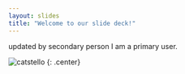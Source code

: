 ```yaml
---
layout: slides
title: "Welcome to our slide deck!"
---
```


updated by secondary person
I am a primary user.

![catstello](https://octodex.github.com/images/catstello.png)
{: .center}
